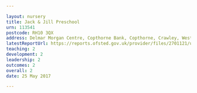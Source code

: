 ```yaml
---

layout: nursery
title: Jack & Jill Preschool
urn: 113541
postcode: RH10 3QX
address: Delmar Morgan Centre, Copthorne Bank, Copthorne, Crawley, West Sussex, RH10 3QX
latestReportUrl: https://reports.ofsted.gov.uk/provider/files/2701121/urn/113541.pdf
teaching: 2
development: 2
leadership: 2
outcomes: 2
overall: 2
date: 25 May 2017

---
```

